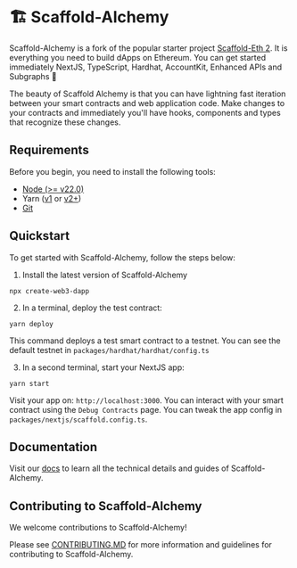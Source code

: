 # 🏗 Scaffold-Alchemy

Scaffold-Alchemy is a fork of the popular starter project [Scaffold-Eth 2](https://scaffoldeth.io/). It is everything you need to build dApps on Ethereum. You can get started immediately NextJS, TypeScript, Hardhat, AccountKit, Enhanced APIs and Subgraphs 🤩

The beauty of Scaffold Alchemy is that you can have lightning fast iteration between your smart contracts and web application code. Make changes to your contracts and immediately you'll have hooks, components and types that recognize these changes.

## Requirements

Before you begin, you need to install the following tools:

- [Node (>= v22.0)](https://nodejs.org/en/download/)
- Yarn ([v1](https://classic.yarnpkg.com/en/docs/install/) or [v2+](https://yarnpkg.com/getting-started/install))
- [Git](https://git-scm.com/downloads)

## Quickstart

To get started with Scaffold-Alchemy, follow the steps below:

1. Install the latest version of Scaffold-Alchemy

```
npx create-web3-dapp
```

2. In a terminal, deploy the test contract:

```
yarn deploy
```

This command deploys a test smart contract to a testnet. You can see the default testnet in `packages/hardhat/hardhat/config.ts`

3. In a second terminal, start your NextJS app:

```
yarn start
```

Visit your app on: `http://localhost:3000`. You can interact with your smart contract using the `Debug Contracts` page. You can tweak the app config in `packages/nextjs/scaffold.config.ts`.

## Documentation

Visit our [docs](https://docs.alchemy.com/docs/scaffold-alchemy) to learn all the technical details and guides of Scaffold-Alchemy.

## Contributing to Scaffold-Alchemy

We welcome contributions to Scaffold-Alchemy!

Please see [CONTRIBUTING.MD](https://github.com/alchemyplatform/scaffold-alchemy/blob/main/CONTRIBUTING.md) for more information and guidelines for contributing to Scaffold-Alchemy.
